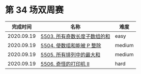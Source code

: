 # 第 34 场双周赛

**完成时间**|**名称**|**难度**
------------|--------|------------
2020.09.19|[5503. 所有奇数长度子数组的和](./5503.%20所有奇数长度子数组的和)|easy
2020.09.19|[5504. 使数组和能被 P 整除](./5504.%20使数组和能被%20P%20整除)|medium
2020.09.19|[5505. 所有排列中的最大和](./5505.%20所有排列中的最大和)|medium
2020.09.19|[5506. 奇怪的打印机 II](./5506.%20奇怪的打印机%20II)|hard
